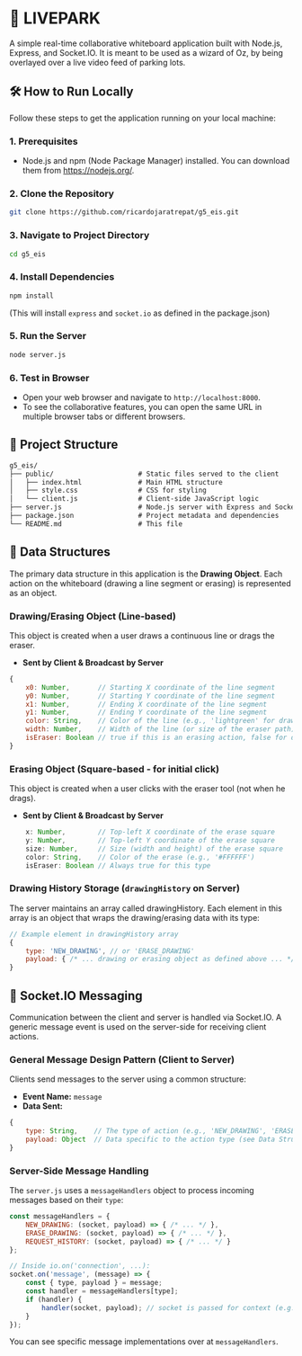 # 🚗 LIVEPARK

A simple real-time collaborative whiteboard application built with Node.js, Express, and Socket.IO. It is meant to be used as a wizard of Oz, by being overlayed over a live video feed of parking lots.

## 🛠️ How to Run Locally

Follow these steps to get the application running on your local machine:

### 1. Prerequisites

* Node.js and npm (Node Package Manager) installed. You can download them from <https://nodejs.org/>.

### 2. Clone the Repository

```bash
git clone https://github.com/ricardojaratrepat/g5_eis.git
```

### 3. Navigate to Project Directory

```bash
cd g5_eis
```

### 4. Install Dependencies

```bash
npm install
```

(This will install `express` and `socket.io` as defined in the package.json)

### 5. Run the Server

```bash
node server.js
```

### 6. Test in Browser

* Open your web browser and navigate to `http://localhost:8000`.
* To see the collaborative features, you can open the same URL in multiple browser tabs or different browsers.

## 📂 Project Structure

```markdown
g5_eis/
├── public/                     # Static files served to the client
│   ├── index.html              # Main HTML structure
│   ├── style.css               # CSS for styling
│   └── client.js               # Client-side JavaScript logic
├── server.js                   # Node.js server with Express and Socket.IO logic
├── package.json                # Project metadata and dependencies
└── README.md                   # This file
```

## 🧱 Data Structures

The primary data structure in this application is the **Drawing Object**. Each action on the whiteboard (drawing a line segment or erasing) is represented as an object.

### Drawing/Erasing Object (Line-based)

This object is created when a user draws a continuous line or drags the eraser.

* **Sent by Client & Broadcast by Server**

```js
{
    x0: Number,       // Starting X coordinate of the line segment
    y0: Number,       // Starting Y coordinate of the line segment
    x1: Number,       // Ending X coordinate of the line segment
    y1: Number,       // Ending Y coordinate of the line segment
    color: String,    // Color of the line (e.g., 'lightgreen' for draw, '#FFFFFF' for erase)
    width: Number,    // Width of the line (or size of the eraser path)
    isEraser: Boolean // true if this is an erasing action, false for drawing
}
```

### Erasing Object (Square-based - for initial click)

This object is created when a user clicks with the eraser tool (not when he drags).

* **Sent by Client & Broadcast by Server**

```js
    x: Number,        // Top-left X coordinate of the erase square
    y: Number,        // Top-left Y coordinate of the erase square
    size: Number,     // Size (width and height) of the erase square
    color: String,    // Color of the erase (e.g., '#FFFFFF')
    isEraser: Boolean // Always true for this type
```

### Drawing History Storage (`drawingHistory` on Server)

The server maintains an array called drawingHistory. Each element in this array is an object that wraps the drawing/erasing data with its type:

```js
// Example element in drawingHistory array
{
    type: 'NEW_DRAWING', // or 'ERASE_DRAWING'
    payload: { /* ... drawing or erasing object as defined above ... */ }
}
```

## 💬 Socket.IO Messaging

Communication between the client and server is handled via Socket.IO. A generic message event is used on the server-side for receiving client actions.

### General Message Design Pattern (Client to Server)

Clients send messages to the server using a common structure:

* **Event Name:** `message`
* **Data Sent:**

```js
{
    type: String,    // The type of action (e.g., 'NEW_DRAWING', 'ERASE_DRAWING')
    payload: Object  // Data specific to the action type (see Data Structures above)
}
```

### Server-Side Message Handling

The `server.js` uses a `messageHandlers` object to process incoming messages based on their `type`:

```js
const messageHandlers = {
    NEW_DRAWING: (socket, payload) => { /* ... */ },
    ERASE_DRAWING: (socket, payload) => { /* ... */ },
    REQUEST_HISTORY: (socket, payload) => { /* ... */ }
};

// Inside io.on('connection', ...):
socket.on('message', (message) => {
    const { type, payload } = message;
    const handler = messageHandlers[type];
    if (handler) {
        handler(socket, payload); // socket is passed for context (e.g., broadcasting)
    }
});
```

You can see specific message implementations over at `messageHandlers`.

